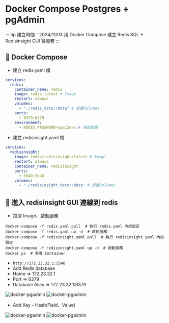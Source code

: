 # Docker Compose Postgres + pgAdmin

::: tip 建立時間：2024/11/03
用 Docker Compose 建立 Redis SQL + Redisinsight GUI 微服務
:::

## :pushpin: Docker Compose

- 建立 redis.yaml 檔
``` yaml
services:
  redis:
    container_name: redis 
    image: redis:latest # Image
    restart: always
    volumes:
      - "./redis_data:/data" # 掛載Volumes
    ports:
      - 6379:6379
    environment:
      - REDIS_PASSWORD=1qaz2wsx # 預設密碼
```

- 建立 redisinsight.yaml 檔
``` yaml
services:
  redisinsight:
    image: redis/redisinsight:latest # Image
    restart: always
    container_name: redisinsight
    ports:
      - 5540:5540
    volumes:
      - "./redisinsight_data:/data" # 掛載Volumes
```

## :pushpin: 進入 redisinsight GUI 連線到 redis

- 拉取 Image、啟動服務
``` shell
docker-compose -f redis.yaml pull  # 執行 redis.yaml 內的設定
docker-compose -f redis.yaml up -d  # 啟動服務
docker-compose -f redisinsight.yaml pull  # 執行 redisinsight.yaml 內的設定
docker-compose -f redisinsight.yaml up -d  # 啟動服務
docker ps  # 查看 Container
```

- `http://172.23.32.1:5540`
- Add Redis database
- Home => 172.23.32.1
- Port => 6379
- Database Alias => 172.23.32.1:6379

![docker-pgadmin](/public/db/redis/redisinsight-gui.png)
![docker-pgadmin](/public/db/redis/redisinsight-connection.png)

- Add Key - Hash(Field、Value)

![docker-pgadmin](/public/db/redis/redisinsight-connectiondb.png)
![docker-pgadmin](/public/db/redis/redisinsight-key.png)


